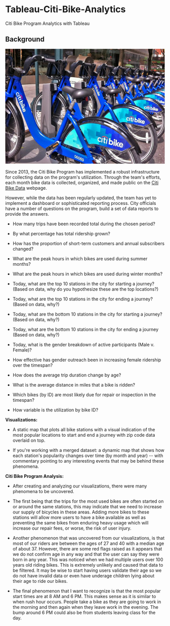 # Tableau-Citi-Bike-Analytics
Citi Bike Program Analytics with Tableau

## Background

![Citi-Bikes](Images/citi-bike-station-bikes.jpg)

Since 2013, the Citi Bike Program has implemented a robust infrastructure for collecting data on the program's utilization. Through the team's efforts, each month bike data is collected, organized, and made public on the [Citi Bike Data](https://www.citibikenyc.com/system-data) webpage.

However, while the data has been regularly updated, the team has yet to implement a dashboard or sophisticated reporting process. City officials have a number of questions on the program, build a set of data reports to provide the answers.

* How many trips have been recorded total during the chosen period?

* By what percentage has total ridership grown?

* How has the proportion of short-term customers and annual subscribers changed?

* What are the peak hours in which bikes are used during summer months?

* What are the peak hours in which bikes are used during winter months?

* Today, what are the top 10 stations in the city for starting a journey? (Based on data, why do you hypothesize these are the top locations?)

* Today, what are the top 10 stations in the city for ending a journey? (Based on data, why?)

* Today, what are the bottom 10 stations in the city for starting a journey? (Based on data, why?)

* Today, what are the bottom 10 stations in the city for ending a journey (Based on data, why?)

* Today, what is the gender breakdown of active participants (Male v. Female)?

* How effective has gender outreach been in increasing female ridership over the timespan?

* How does the average trip duration change by age?

* What is the average distance in miles that a bike is ridden?

* Which bikes (by ID) are most likely due for repair or inspection in the timespan?

* How variable is the utilization by bike ID?

**Visualizations:**

* A static map that plots all bike stations with a visual indication of the most popular locations to start and end a journey with zip code data overlaid on top.

* If you're working with a merged dataset: a dynamic map that shows how each station's popularity changes over time (by month and year) -- with commentary pointing to any interesting events that may be behind these phenomena.

**Citi Bike Program Analysis:**
* After creating and analyzing our visualizations, there were many phenomena to be uncovered.

* The first being that the trips for the most used bikes are often started on or around the same stations, this may indicate that we need to increase our supply of bicycles in these areas. Adding more bikes to these stations will allow more users to have a bike available as well as preventing the same bikes from enduring heavy usage which will increase our repair fees, or worse, the risk of user injury.

* Another phenomenon that was uncovered from our visualizations, is that most of our riders are between the ages of 27 and 40 with a median age of about 37. However, there are some red flags raised as it appears that we do not confirm age in any way and that the user can say they were born in any year. This was noticed when we had multiple users over 100 years old riding bikes. This is extremely unlikely and caused that data to be filtered. It may be wise to start having users validate their age so we do not have invalid data or even have underage children lying about their age to ride our bikes.

* The final phenomenon that I want to recognize is that the most popular start times are at 8 AM and 6 PM. This makes sense as it is similar to when rush hour occurs. People take a bike as they are going to work in the morning and then again when they leave work in the evening. The bump around 6 PM could also be from students leaving class for the day.
